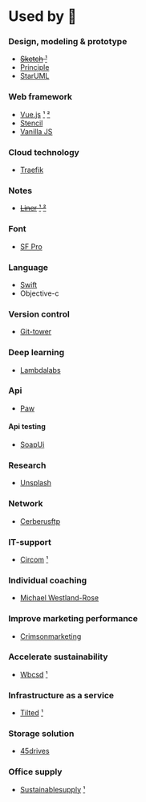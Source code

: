# Used by 

### Design, modeling & prototype

* ~~[Sketch](https://www.sketch.com) [¹](https://web.archive.org/web/20190326231002/https://www.sketch.com/)~~
* [Principle](https://principleformac.com)
* [StarUML](http://staruml.io)

### Web framework

* [Vue.js](https://vuejs.org) [¹](https://developer.apple.com/tutorials/swiftui) [²](https://developer.apple.com/tutorials/js/chunk-vendors.7016400c.js)
* [Stencil](https://stenciljs.com)
* [Vanilla JS](http://vanilla-js.com)

### Cloud technology

* [Traefik](https://containo.us/traefik/)

### Notes

* ~~[Liner](https://getliner.com/) [¹](https://archive.is/WWMAN) [²](https://getliner.com/landing/image/company.png)~~

### Font

* [SF Pro](https://www.apple.com)

### Language

* [Swift](https://swift.org)
* Objective-c

### Version control

* [Git-tower](https://www.git-tower.com)

### Deep learning

* [Lambdalabs](https://lambdalabs.com)

### Api

* [Paw](https://paw.cloud)

#### Api testing

* [SoapUi](https://www.soapui.org)

### Research

* [Unsplash](https://unsplash.com/data)

### Network

* [Cerberusftp](https://www.cerberusftp.com)

### IT-support

* [Circom](https://circom.se/) [¹](https://circom.se/it-losningar/)

### Individual coaching 

* [Michael Westland-Rose](http://www.presentation-partners.co.uk)

### Improve marketing performance

* [Crimsonmarketing](https://crimsonmarketing.com)

### Accelerate sustainability

* [Wbcsd](https://www.wbcsd.org) [¹](https://www.wbcsd.org/Overview/Our-members/Members)

### Infrastructure as a service

* [Tilted](https://www.tilted.com/) [¹](https://www.tilted.com/clients/)

### Storage solution

* [45drives](http://www.45drives.com)

### Office supply

* [Sustainablesupply](https://www.sustainablesupply.com/) [¹](https://www.sustainablesupply.com/partitions-what-you-can-expect)
